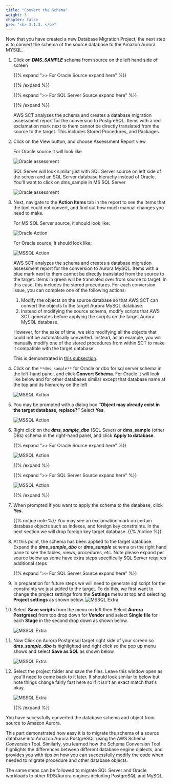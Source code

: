 ```yaml
---
title: "Convert the Schema"
weight: 3
chapter: false
pre: "<b> 3.1.3. </b>"
---
```


Now that you have created a new Database Migration Project, the next step is to convert the schema of the source database to the Amazon Aurora MYSQL.

1. Click on **_DMS_SAMPLE_** schema from source on the left hand side of screen

    {{% expand ">> For Oracle Source expand here" %}}



    {{% /expand %}}

    {{% expand ">> For SQL Server Source expand here" %}}



    {{% /expand %}}

    AWS SCT analyses the schema and creates a database migration assessment report for the conversion to PostgreSQL. Items with a red exclamation mark next to them cannot be directly translated from the source to the target. This includes Stored Procedures, and Packages.

1. Click on the View button, and choose Assessment Report view.

    For Oracle source it will look like

    ![Oracle assessment](/images/3/1/3/0001.png?width=80pc)

    SQL Server will look similar just with SQL Server source on left side of the screen and an SQL Server database hierachy instead of Oracle. You'll want to click on dms_sample in MS SQL Server

    ![Oracle assessment](/images/3/1/3/0002-1.png?width=80pc)

1. Next, navigate to the **Action Items** tab in the report to see the items that the tool could not convert, and find out how much manual changes you need to make.

    For MS SQL Server source, it should look like:

    ![Oracle Action](/images/3/1/3/0002.png?width=80pc)

    For Oracle source, it should look like:

    ![MSSQL Action](/images/3/1/3/0003.png?width=80pc)

    AWS SCT analyzes the schema and creates a database migration assessment report for the conversion to Aurora MySQL. Items with a blue mark next to them cannot be directly translated from the source to the target. Items in green will be translated over from source to target. In this case, this includes the stored procedures. For each conversion issue, you can complete one of the following actions:

    1. Modify the objects on the source database so that AWS SCT can convert the objects to the target Aurora MySQL database.
    2. Instead of modifying the source schema, modify scripts that AWS SCT generates before applying the scripts on the target Aurora MySQL database.

    However, for the sake of time, we skip modifying all the objects that could not be automatically converted. Instead, as an example, you will manually modify one of the stored procedures from within SCT to make it compatible with the target database. 
    
    This is demonstrated in [this subsection](./ModifyCode).


1. Click on the `**dms_sample**` for Oracle or dbo for sql server schema in the left-hand panel, and click **Convert Schema**.
For Oracle it will look like below and for other databases similar except that database name at the top and its hierarchy on the left

    ![MSSQL Action](/images/3/1/3/0004.png?width=80pc)

1. You may be prompted with a dialog box **“Object may already exist in the target database, replace?”** Select **Yes**.

    ![MSSQL Action](/images/3/1/3/0005.png?width=80pc)


1. Right click on the **_dms_sample_dbo_** (SQL Sever) or **dms_sample** (other DBs) schema in the right-hand panel, and click **Apply to database**.

    {{% expand ">> For Oracle Source expand here" %}}

    ![MSSQL Action](/images/3/1/3/0006-a.png?width=80pc)

    {{% /expand %}}

    {{% expand ">> For SQL Server Source expand here" %}}

    ![MSSQL Action](/images/3/1/3/0006-b.png?width=80pc)

    {{% /expand %}}


1. When prompted if you want to apply the schema to the database, click **Yes**.

    {{% notice note %}}
You may see an exclamation mark on certain database objects such as indexes, and foreign key constraints. In the next section we will drop foreign key target database.
    {{% /notice %}}

1. At this point, the schema has been applied to the target database. Expand the **_dms_sample_dbo_** or **_dms_sample_** schema on the right hand pane to see the tables, views, procedures, etc. Note please expand per source below as some have extra steps specifically SQL Server requires additional steps

    {{% expand ">> For SQL Server Source expand here" %}}

1. In preparation for future steps we will need to generate sql script for the constraints we just added to the target. To do this, we first want to change the project settings from the **Settings** menu at top and selecting **Project settings** as shown below.
    ![MSSQL Extra](/images/3/1/3/0007.png?width=80pc)

2. Select **Save scripts** from the menu on left then Select **Aurora Postgresql** from top drop down for **Vendor** and select **Single file** for each **Stage** in the second drop down as shown below.

    ![MSSQL Extra](/images/3/1/3/0008.png?width=80pc)

3. Now Click on Aurora Postgresql target right side of your screen so **_dms_sample_dbo_** is highlighted and right click so the pop up menu shows and select **Save as SQL** as shown below.

    ![MSSQL Extra](/images/3/1/3/0009.png?width=80pc)

4. Select the project folder and save the files. Leave this window open as you'll need to come back to it later. It should look similar to below but note things change fairly fast here so if it isn't an exact match that's okay.

    ![MSSQL Extra](/images/3/1/3/0010.png?width=80pc)

    {{% /expand %}}


You have sucessfully converted the database schema and object from source to Amazon Aurora.

This part demonstrated how easy it is to migrate the schema of a source database into Amazon Aurora PostgreSQL using the AWS Schema Conversion Tool. Similarly, you learned how the Schema Conversion Tool highlights the differences between different database engine dialects, and provides you with tips on how you can successfully modify the code when needed to migrate procedure and other database objects.

The same steps can be followed to migrate SQL Server and Oracle workloads to other RDS/Aurora engines including PostgreSQL and MySQL.